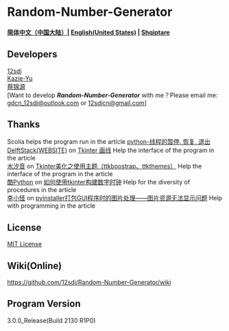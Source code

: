 # Random-Number-Generator
#### [简体中文（中国大陆）](https://github.com/12sdj/Random-Number-Generator/blob/main/README.md)| [**English(United States)**](https://github.com/12sdj/Random-Number-Generator/blob/main/README.en.md) | [Shqiptare](https://github.com/12sdj/Random-Number-Generator/blob/main/README.al.md)
## Developers
  [12sdj](https://github.com/12sdj)<Principal>  
  [Kazie-Yu](https://github.com/Kazie-Yu)  
  [蔡锦源](https://github.com/caijinyuan123)  
  [Want to develop ***Random-Number-Generator*** with me？Please email me: gdcn_12sdj@outlook.com or 12sdjcn@gmail.com]
## Thanks
  Scolia helps the program run in the article [python-线程的暂停, 恢复, 退出](https://www.cnblogs.com/scolia/p/6132950.html)  
  [DelftStack(WEBSITE)](https://www.delftstack.com/en/) on [Tkinter 画线](https://www.delftstack.com/zh/howto/python-tkinter/tkinter-draw-line/) Help the interface of the program in the article  
  [水汐音](https://www.cnblogs.com/syxy/) on [Tkinter美化之使用主题（ttkboostrap、ttkthemes）](https://www.cnblogs.com/syxy/p/14724912.html) Help the interface of the program in the article  
  [酷Python](https://www.zhihu.com/people/coolpython) on [如何使用tkinter构建数字时钟](https://zhuanlan.zhihu.com/page/358187323) Help for the diversity of procedures in the article  
  [李小怪](https://blog.csdn.net/Monster_li57?type=blog) on [pyinstaller打包GUI程序时的图片处理——图片资源无法显示问题](https://blog.csdn.net/monster_li57/article/details/80601050) Help with programming in the article    
## License  
  [MIT License](https://github.com/12sdj/Random-Number-Generator/blob/main/LICENSE)
## Wiki(Online)  
  https://github.com/12sdj/Random-Number-Generator/wiki 
## Program Version
  3.0.0_Release(Build 2130 R1P0)
  


